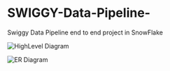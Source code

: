 # SWIGGY-Data-Pipeline-
Swiggy Data Pipeline end to end project in SnowFlake

![HighLevel Diagram](https://github.com/user-attachments/assets/2a82404f-af35-46e4-b0b1-00bcbb84aba7)

![ER Diagram](https://github.com/user-attachments/assets/86acf7c3-39ee-459d-9054-ff7b5613cb0b)
